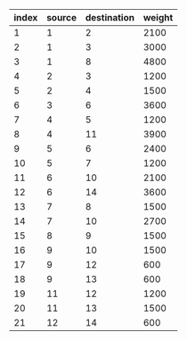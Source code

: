 |index|source|destination|weight|
|:----|:----|:----|:----|
|  1  |  1  |  2  | 2100|
|  2  |  1  |  3  | 3000|
|  3  |  1  |  8  | 4800|
|  4  |  2  |  3  | 1200|
|  5  |  2  |  4  | 1500|
|  6  |  3  |  6  | 3600|
|  7  |  4  |  5  | 1200|
|  8  |  4  |  11 | 3900|
|  9  |  5  |  6  | 2400|
|  10 |  5  |  7  | 1200|
|  11 |  6  |  10 | 2100|
|  12 |  6  |  14 | 3600|
|  13 |  7  |  8  | 1500|
|  14 |  7  |  10 | 2700|
|  15 |  8  |  9  | 1500|
|  16 |  9  |  10 | 1500|
|  17 |  9  |  12 | 600 |
|  18 |  9  |  13 | 600 |
|  19 |  11 |  12 | 1200|
|  20 |  11 |  13 | 1500|
|  21 |  12 |  14 | 600 |
